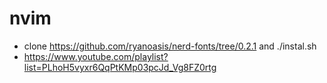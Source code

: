 # nvim
* clone https://github.com/ryanoasis/nerd-fonts/tree/0.2.1 and ./instal.sh
* https://www.youtube.com/playlist?list=PLhoH5vyxr6QqPtKMp03pcJd_Vg8FZ0rtg
